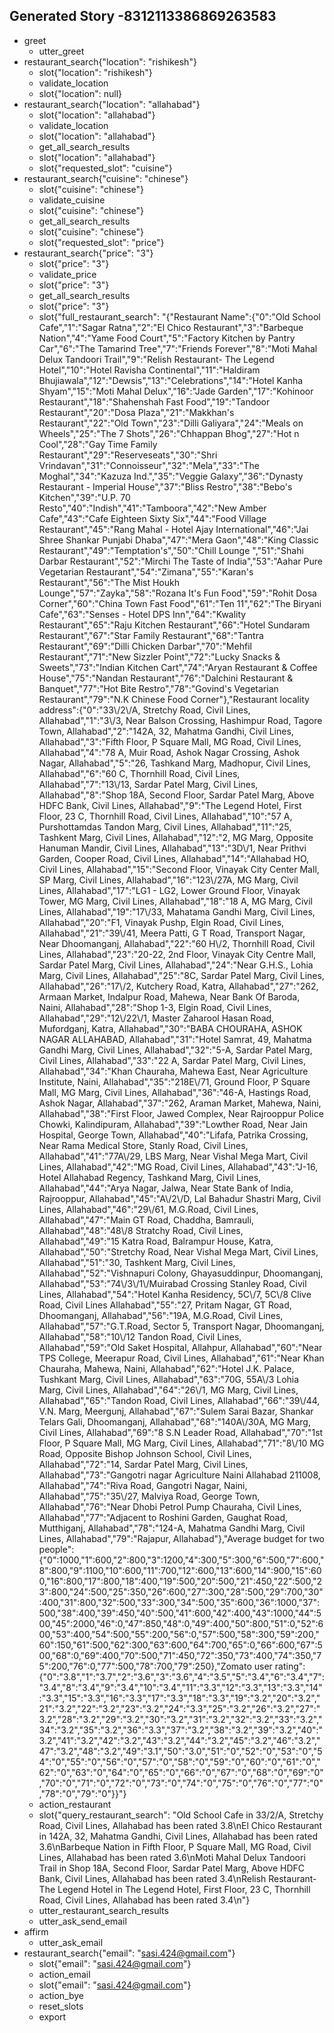 ## Generated Story -8312113386869263583
* greet
    - utter_greet
* restaurant_search{"location": "rishikesh"}
    - slot{"location": "rishikesh"}
    - validate_location
    - slot{"location": null}
* restaurant_search{"location": "allahabad"}
    - slot{"location": "allahabad"}
    - validate_location
    - slot{"location": "allahabad"}
    - get_all_search_results
    - slot{"location": "allahabad"}
    - slot{"requested_slot": "cuisine"}
* restaurant_search{"cuisine": "chinese"}
    - slot{"cuisine": "chinese"}
    - validate_cuisine
    - slot{"cuisine": "chinese"}
    - get_all_search_results
    - slot{"cuisine": "chinese"}
    - slot{"requested_slot": "price"}
* restaurant_search{"price": "3"}
    - slot{"price": "3"}
    - validate_price
    - slot{"price": "3"}
    - get_all_search_results
    - slot{"price": "3"}
    - slot{"full_restaurant_search": "{\"Restaurant Name\":{\"0\":\"Old School Cafe\",\"1\":\"Sagar Ratna\",\"2\":\"El Chico Restaurant\",\"3\":\"Barbeque Nation\",\"4\":\"Yame Food Court\",\"5\":\"Factory Kitchen by Pantry Car\",\"6\":\"The Tamarind Tree\",\"7\":\"Friends Forever\",\"8\":\"Moti Mahal Delux Tandoori Trail\",\"9\":\"Relish Restaurant- The Legend Hotel\",\"10\":\"Hotel Ravisha Continental\",\"11\":\"Haldiram Bhujiawala\",\"12\":\"Dewsis\",\"13\":\"Celebrations\",\"14\":\"Hotel Kanha Shyam\",\"15\":\"Moti Mahal Delux\",\"16\":\"Jade Garden\",\"17\":\"Kohinoor Restaurant\",\"18\":\"Shahenshah Fast Food\",\"19\":\"Tandoor Restaurant\",\"20\":\"Dosa Plaza\",\"21\":\"Makkhan's Restaurant\",\"22\":\"Old Town\",\"23\":\"Dilli Galiyara\",\"24\":\"Meals on Wheels\",\"25\":\"The 7 Shots\",\"26\":\"Chhappan Bhog\",\"27\":\"Hot n Cool\",\"28\":\"Gay Time Family Restaurant\",\"29\":\"Reserveseats\",\"30\":\"Shri Vrindavan\",\"31\":\"Connoisseur\",\"32\":\"Mela\",\"33\":\"The Moghal\",\"34\":\"Kazuza Ind.\",\"35\":\"Veggie Galaxy\",\"36\":\"Dynasty Restaurant - Imperial House\",\"37\":\"Bliss Restro\",\"38\":\"Bebo's Kitchen\",\"39\":\"U.P. 70 Resto\",\"40\":\"Indish\",\"41\":\"Tamboora\",\"42\":\"New Amber Cafe\",\"43\":\"Cafe Eighteen Sixty Six\",\"44\":\"Food Village Restaurant\",\"45\":\"Rang Mahal - Hotel Ajay International\",\"46\":\"Jai Shree Shankar Punjabi Dhaba\",\"47\":\"Mera Gaon\",\"48\":\"King Classic Restaurant\",\"49\":\"Temptation's\",\"50\":\"Chill Lounge \",\"51\":\"Shahi Darbar Restaurant\",\"52\":\"Mirchi The Taste of India\",\"53\":\"Aahar Pure Vegetarian Restaurant\",\"54\":\"Zimana\",\"55\":\"Karan's Restaurant\",\"56\":\"The Mist Houkh Lounge\",\"57\":\"Zayka\",\"58\":\"Rozana It's Fun Food\",\"59\":\"Rohit Dosa Corner\",\"60\":\"China Town Fast Food\",\"61\":\"Ten 11\",\"62\":\"The Biryani Cafe\",\"63\":\"Senses - Hotel DPS Inn\",\"64\":\"Kwality Restaurant\",\"65\":\"Raju Kitchen Restaurant\",\"66\":\"Hotel Sundaram Restaurant\",\"67\":\"Star Family Restaurant\",\"68\":\"Tantra Restaurant\",\"69\":\"Dilli Chicken Darbar\",\"70\":\"Mehfil Restaurant\",\"71\":\"New Sizzler Point\",\"72\":\"Lucky Snacks & Sweets\",\"73\":\"Indian Kitchen Cart\",\"74\":\"Aryan Restaurant & Coffee House\",\"75\":\"Nandan Restaurant\",\"76\":\"Dalchini Restaurant & Banquet\",\"77\":\"Hot Bite Restro\",\"78\":\"Govind's Vegetarian Restaurant\",\"79\":\"N.K Chinese Food Corner\"},\"Restaurant locality address\":{\"0\":\"33\\/2\\/A, Stretchy Road, Civil Lines, Allahabad\",\"1\":\"3\\/3, Near Balson Crossing, Hashimpur Road, Tagore Town, Allahabad\",\"2\":\"142A, 32, Mahatma Gandhi, Civil Lines, Allahabad\",\"3\":\"Fifth Floor, P Square Mall, MG Road, Civil Lines, Allahabad\",\"4\":\"78 A, Muir Road, Ashok Nagar Crossing, Ashok Nagar, Allahabad\",\"5\":\"26, Tashkand Marg, Madhopur, Civil Lines, Allahabad\",\"6\":\"60 C, Thornhill Road, Civil Lines, Allahabad\",\"7\":\"13\\/13, Sardar Patel Marg, Civil Lines, Allahabad\",\"8\":\"Shop 18A, Second Floor, Sardar Patel Marg, Above HDFC Bank, Civil Lines, Allahabad\",\"9\":\"The Legend Hotel, First Floor, 23 C, Thornhill Road, Civil Lines, Allahabad\",\"10\":\"57 A, Purshottamdas Tandon Marg, Civil Lines, Allahabad\",\"11\":\"25, Tashkent Marg, Civil Lines, Allahabad\",\"12\":\"2, MG Marg, Opposite Hanuman Mandir, Civil Lines, Allahabad\",\"13\":\"3D\\/1, Near Prithvi Garden, Cooper Road, Civil Lines, Allahabad\",\"14\":\"Allahabad HO, Civil Lines, Allahabad\",\"15\":\"Second Floor, Vinayak City Center Mall, SP Marg, Civil Lines, Allahabad\",\"16\":\"123\\/27A, MG Marg, Civil Lines, Allahabad\",\"17\":\"LG1 - LG2, Lower Ground Floor, Vinayak Tower, MG Marg, Civil Lines, Allahabad\",\"18\":\"18 A, MG Marg, Civil Lines, Allahabad\",\"19\":\"17\\/33, Mahatama Gandhi Marg, Civil Lines, Allahabad\",\"20\":\"F1, Vinayak Pushp, Elgin Road, Civil Lines, Allahabad\",\"21\":\"39\\/41, Meera Patti, G T Road, Transport Nagar, Near Dhoomanganj, Allahabad\",\"22\":\"60 H\\/2, Thornhill Road, Civil Lines, Allahabad\",\"23\":\"20-22, 2nd Floor, Vinayak City Centre Mall, Sardar Patel Marg, Civil Lines, Allahabad\",\"24\":\"Near G.H.S., Lohia Marg, Civil Lines, Allahabad\",\"25\":\"8C, Sardar Patel Marg, Civil Lines, Allahabad\",\"26\":\"17\\/2, Kutchery Road, Katra, Allahabad\",\"27\":\"262, Armaan Market, Indalpur Road, Mahewa, Near Bank Of Baroda, Naini, Allahabad\",\"28\":\"Shop 1-3, Elgin Road, Civil Lines, Allahabad\",\"29\":\"12\\/22\\/1, Master Zaharool Hasan Road, Mufordganj, Katra, Allahabad\",\"30\":\"BABA CHOURAHA, ASHOK NAGAR ALLAHABAD, Allahabad\",\"31\":\"Hotel Samrat, 49, Mahatma Gandhi Marg, Civil Lines, Allahabad\",\"32\":\"5-A, Sardar Patel Marg, Civil Lines, Allahabad\",\"33\":\"22 A, Sardar Patel Marg, Civil Lines, Allahabad\",\"34\":\"Khan Chauraha, Mahewa East, Near Agriculture Institute, Naini, Allahabad\",\"35\":\"218E\\/71, Ground Floor, P Square Mall, MG Marg, Civil Lines, Allahabad\",\"36\":\"46-A, Hastings Road, Ashok Nagar, Allahabad\",\"37\":\"262, Araman Market, Mahewa, Naini, Allahabad\",\"38\":\"First Floor, Jawed Complex, Near Rajrooppur Police Chowki, Kalindipuram, Allahabad\",\"39\":\"Lowther Road, Near Jain Hospital, George Town, Allahabad\",\"40\":\"Lifafa, Patrika Crossing, Near Rama Medical Store, Stanly Road, Civil Lines, Allahabad\",\"41\":\"77A\\/29, LBS Marg, Near Vishal Mega Mart, Civil Lines, Allahabad\",\"42\":\"MG Road, Civil Lines, Allahabad\",\"43\":\"J-16, Hotel Allahabad Regency, Tashkand Marg, Civil Lines, Allahabad\",\"44\":\"Arya Nagar, Jalwa, Near State Bank of India, Rajrooppur, Allahabad\",\"45\":\"A\\/2\\/D, Lal Bahadur Shastri Marg, Civil Lines, Allahabad\",\"46\":\"29\\/61, M.G.Road, Civil Lines, Allahabad\",\"47\":\"Main GT Road, Chaddha, Bamrauli, Allahabad\",\"48\":\"48\\/8 Stratchy Road, Civil Lines, Allahabad\",\"49\":\"15 Katra Road, Balrampur House, Katra, Allahabad\",\"50\":\"Stretchy Road, Near Vishal Mega Mart, Civil Lines, Allahabad\",\"51\":\"30, Tashkent Marg, Civil Lines, Allahabad\",\"52\":\"Vishnapuri Colony, Ghayasuddinpur, Dhoomanganj, Allahabad\",\"53\":\"74\\/3\\/1\\/Muirabad Crossing Stanley Road, Civil Lines, Allahabad\",\"54\":\"Hotel Kanha Residency, 5C\\/7, 5C\\/8 Clive Road, Civil Lines Allahabad\",\"55\":\"27, Pritam Nagar, GT Road, Dhoomanganj, Allahabad\",\"56\":\"19A, M.G.Road, Civil Lines, Allahabad\",\"57\":\"G.T.Road, Sector 5, Transport Nagar, Dhoomanganj, Allahabad\",\"58\":\"10\\/12 Tandon Road, Civil Lines, Allahabad\",\"59\":\"Old Saket Hospital, Allahpur, Allahabad\",\"60\":\"Near TPS College, Meerapur Road, Civil Lines, Allahabad\",\"61\":\"Near Khan Chauraha, Mahewa, Naini, Allahabad\",\"62\":\"Hotel J.K. Palace, Tushkant Marg, Civil Lines, Allahabad\",\"63\":\"70G, 55A\\/3 Lohia Marg, Civil Lines, Allahabad\",\"64\":\"26\\/1, MG Marg, Civil Lines, Allahabad\",\"65\":\"Tandon Road, Civil Lines, Allahabad\",\"66\":\"39\\/44, V.N. Marg, Meergunj, Allahabad\",\"67\":\"Sulem Sarai Bazar, Shankar Telars Gali, Dhoomanganj, Allahabad\",\"68\":\"140A\\/30A, MG Marg, Civil Lines, Allahabad\",\"69\":\"8 S.N Leader Road, Allahabad\",\"70\":\"1st Floor, P Square Mall, MG Marg, Civil Lines, Allahabad\",\"71\":\"8\\/10 MG Road, Opposite Bishop Johnson School, Civil Lines, Allahabad\",\"72\":\"14, Sardar Patel Marg, Civil Lines, Allahabad\",\"73\":\"Gangotri nagar Agriculture Naini Allahabad 211008, Allahabad\",\"74\":\"Riva Road, Gangotri Nagar, Naini, Allahabad\",\"75\":\"35\\/27, Malviya Road, George Town, Allahabad\",\"76\":\"Near Dhobi Petrol Pump Chauraha, Civil Lines, Allahabad\",\"77\":\"Adjacent to Roshini Garden, Gaughat Road, Mutthiganj, Allahabad\",\"78\":\"124-A, Mahatma Gandhi Marg, Civil Lines, Allahabad\",\"79\":\"Rajapur, Allahabad\"},\"Average budget for two people\":{\"0\":1000,\"1\":600,\"2\":800,\"3\":1200,\"4\":300,\"5\":300,\"6\":500,\"7\":600,\"8\":800,\"9\":1100,\"10\":600,\"11\":700,\"12\":600,\"13\":600,\"14\":900,\"15\":600,\"16\":800,\"17\":800,\"18\":400,\"19\":500,\"20\":500,\"21\":450,\"22\":500,\"23\":800,\"24\":500,\"25\":350,\"26\":600,\"27\":300,\"28\":500,\"29\":700,\"30\":400,\"31\":800,\"32\":500,\"33\":300,\"34\":500,\"35\":600,\"36\":1000,\"37\":500,\"38\":400,\"39\":450,\"40\":500,\"41\":600,\"42\":400,\"43\":1000,\"44\":500,\"45\":2000,\"46\":0,\"47\":850,\"48\":0,\"49\":400,\"50\":800,\"51\":0,\"52\":600,\"53\":400,\"54\":500,\"55\":200,\"56\":0,\"57\":500,\"58\":300,\"59\":200,\"60\":150,\"61\":500,\"62\":300,\"63\":600,\"64\":700,\"65\":0,\"66\":600,\"67\":500,\"68\":0,\"69\":400,\"70\":500,\"71\":450,\"72\":350,\"73\":400,\"74\":350,\"75\":200,\"76\":0,\"77\":500,\"78\":700,\"79\":250},\"Zomato user rating\":{\"0\":\"3.8\",\"1\":\"3.7\",\"2\":\"3.6\",\"3\":\"3.6\",\"4\":\"3.5\",\"5\":\"3.4\",\"6\":\"3.4\",\"7\":\"3.4\",\"8\":\"3.4\",\"9\":\"3.4\",\"10\":\"3.4\",\"11\":\"3.3\",\"12\":\"3.3\",\"13\":\"3.3\",\"14\":\"3.3\",\"15\":\"3.3\",\"16\":\"3.3\",\"17\":\"3.3\",\"18\":\"3.3\",\"19\":\"3.2\",\"20\":\"3.2\",\"21\":\"3.2\",\"22\":\"3.2\",\"23\":\"3.2\",\"24\":\"3.3\",\"25\":\"3.2\",\"26\":\"3.2\",\"27\":\"3.2\",\"28\":\"3.2\",\"29\":\"3.2\",\"30\":\"3.2\",\"31\":\"3.2\",\"32\":\"3.2\",\"33\":\"3.2\",\"34\":\"3.2\",\"35\":\"3.2\",\"36\":\"3.3\",\"37\":\"3.2\",\"38\":\"3.2\",\"39\":\"3.2\",\"40\":\"3.2\",\"41\":\"3.2\",\"42\":\"3.2\",\"43\":\"3.2\",\"44\":\"3.2\",\"45\":\"3.2\",\"46\":\"3.2\",\"47\":\"3.2\",\"48\":\"3.2\",\"49\":\"3.1\",\"50\":\"3.0\",\"51\":\"0\",\"52\":\"0\",\"53\":\"0\",\"54\":\"0\",\"55\":\"0\",\"56\":\"0\",\"57\":\"0\",\"58\":\"0\",\"59\":\"0\",\"60\":\"0\",\"61\":\"0\",\"62\":\"0\",\"63\":\"0\",\"64\":\"0\",\"65\":\"0\",\"66\":\"0\",\"67\":\"0\",\"68\":\"0\",\"69\":\"0\",\"70\":\"0\",\"71\":\"0\",\"72\":\"0\",\"73\":\"0\",\"74\":\"0\",\"75\":\"0\",\"76\":\"0\",\"77\":\"0\",\"78\":\"0\",\"79\":\"0\"}}"}
    - action_restaurant
    - slot{"query_restaurant_search": "Old School Cafe in 33/2/A, Stretchy Road, Civil Lines, Allahabad has been rated 3.8\nEl Chico Restaurant in 142A, 32, Mahatma Gandhi, Civil Lines, Allahabad has been rated 3.6\nBarbeque Nation in Fifth Floor, P Square Mall, MG Road, Civil Lines, Allahabad has been rated 3.6\nMoti Mahal Delux Tandoori Trail in Shop 18A, Second Floor, Sardar Patel Marg, Above HDFC Bank, Civil Lines, Allahabad has been rated 3.4\nRelish Restaurant- The Legend Hotel in The Legend Hotel, First Floor, 23 C, Thornhill Road, Civil Lines, Allahabad has been rated 3.4\n"}
    - utter_restaurant_search_results
    - utter_ask_send_email
* affirm
    - utter_ask_email
* restaurant_search{"email": "sasi.424@gmail.com"}
    - slot{"email": "sasi.424@gmail.com"}
    - action_email
    - slot{"email": "sasi.424@gmail.com"}
    - action_bye
    - reset_slots
    - export

